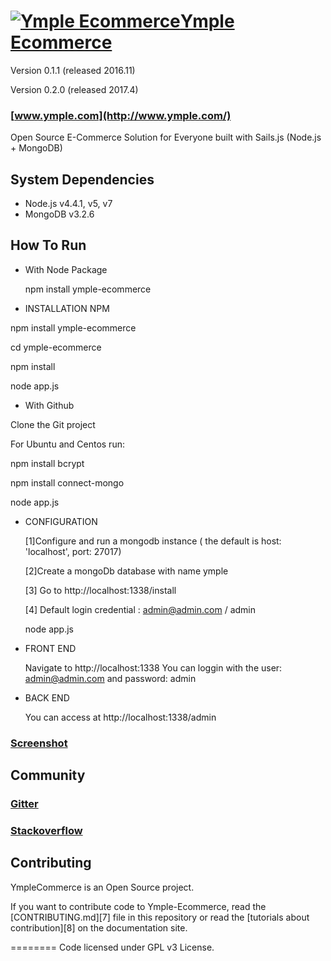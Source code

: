 <h1>
<a href="http://www.ymple.com"><img alt="Ymple Ecommerce" src="http://www.ymple.com/assets/img/colors/blue/logo_big.png" title="Ymple Ecommerce"/>Ymple Ecommerce</a>
</h1>

Version 0.1.1 (released 2016.11)

Version 0.2.0 (released 2017.4)

### [www.ymple.com](http://www.ymple.com/)

Open Source E-Commerce Solution for Everyone built with Sails.js (Node.js + MongoDB)

System Dependencies
--------

* Node.js v4.4.1, v5, v7
* MongoDB v3.2.6

How To Run
--------
- With Node Package

    npm install ymple-ecommerce

- INSTALLATION NPM

npm install ymple-ecommerce

cd ymple-ecommerce

npm install

node app.js


- With Github

Clone the Git project

For Ubuntu and Centos run:

npm install bcrypt

npm install connect-mongo

node app.js

- CONFIGURATION

     [1]Configure and run a mongodb instance ( the default is  host: 'localhost', port: 27017)

     [2]Create a mongoDb database with name ymple

     [3] Go to http://localhost:1338/install

     [4] Default login credential : admin@admin.com / admin

     node app.js

- FRONT END

     Navigate to http://localhost:1338
     You can loggin with the user:  admin@admin.com and password: admin

- BACK END

     You can access at http://localhost:1338/admin

### [Screenshot](http://www.ymple.com/screenshot.html)


Community
--------

### [Gitter](https://gitter.im/Ymple/ymple-commerce)

### [Stackoverflow](http://http://stackoverflow.com/search?q=ymple+ecommerce)



Contributing
--------

YmpleCommerce is an Open Source project.

If you want to contribute code to Ymple-Ecommerce, read the [CONTRIBUTING.md][7] file in this repository or read the [tutorials about contribution][8] on the documentation site.


========
Code licensed under GPL v3 License.
